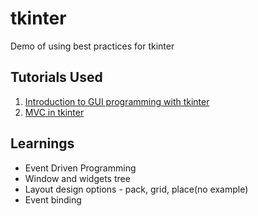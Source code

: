 # tkinter
Demo of using best practices for tkinter


## Tutorials Used
1. [Introduction to GUI programming with tkinter](https://python-textbok.readthedocs.io/en/latest/Introduction_to_GUI_Programming.html)
1. [MVC in tkinter](https://sukhbinder.wordpress.com/2020/10/07/an-example-of-model-view-controller-design-pattern-with-tkinter-python-3/)


##  Learnings
* Event Driven Programming
* Window and widgets tree
* Layout design options - pack, grid, place(no example)
* Event binding